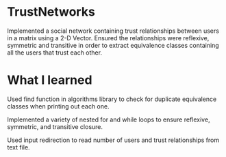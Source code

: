 # TrustNetworks
Implemented a social network containing trust relationships between users in a matrix using a 2-D Vector. Ensured the relationships were reflexive, symmetric and transitive in order to extract equivalence classes containing all the users that trust each other.

# What I learned

Used find function in algorithms library to check for duplicate equivalence classes when printing out each one.

Implemented a variety of nested for and while loops to ensure reflexive, symmetric, and transitive closure.

Used input redirection to read number of users and trust relationships from text file.
